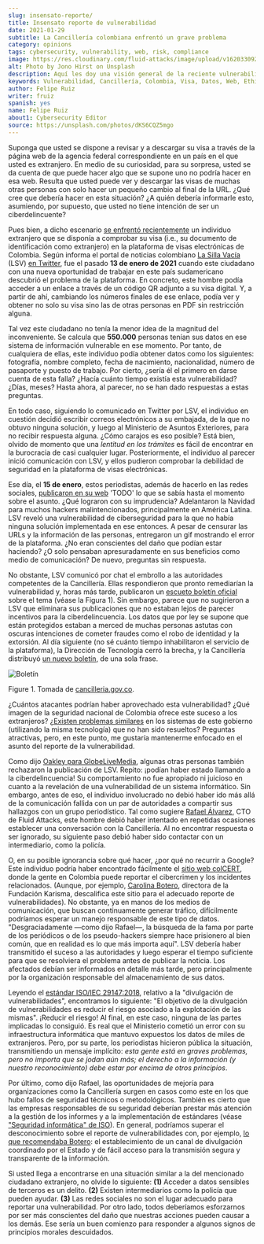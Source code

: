 ```yaml
---
slug: insensato-reporte/
title: Insensato reporte de vulnerabilidad
date: 2021-01-29
subtitle: La Cancillería colombiana enfrentó un grave problema
category: opinions
tags: cybersecurity, vulnerability, web, risk, compliance
image: https://res.cloudinary.com/fluid-attacks/image/upload/v1620330923/blog/insensato-reporte/cover_iye7uf.webp
alt: Photo by Jono Hirst on Unsplash
description: Aquí les doy una visión general de la reciente vulnerabilidad de seguridad de la Cancillería colombiana y su inadecuada divulgación en medios de comunicación.
keywords: Vulnerabilidad, Cancillería, Colombia, Visa, Datos, Web, Ethical Hacking, Pentesting
author: Felipe Ruiz
writer: fruiz
spanish: yes
name: Felipe Ruiz
about1: Cybersecurity Editor
source: https://unsplash.com/photos/dKS6CQZ5mgo
---
```


Suponga que usted se dispone a revisar y a descargar su visa a través de
la página web de la agencia federal correspondiente en un país en el que
usted es extranjero. En medio de su curiosidad, para su sorpresa, usted
se da cuenta de que puede hacer algo que se supone uno no podría hacer
en esa web. Resulta que usted puede ver y descargar las visas de muchas
otras personas con solo hacer un pequeño cambio al final de la URL. ¿Qué
cree que debería hacer en esta situación? ¿A quién debería informarle
esto, asumiendo, por supuesto, que usted no tiene intención de ser un
ciberdelincuente?

Pues bien, a dicho escenario [se enfrentó
recientemente](https://www.dw.com/es/colombia-falla-inform%C3%A1tica-expone-datos-de-550000-personas-extranjeras/a-56245939)
un individuo extranjero que se disponía a comprobar su visa (i.e., su
documento de identificación como extranjero) en la plataforma de visas
electrónicas de Colombia. Según informa el portal de noticias colombiano
[La Silla Vacía](https://lasillavacia.com/) (LSV) [en
Twitter](https://twitter.com/lasillavacia/status/1350221344231796747),
fue el pasado **13 de enero de 2021** cuando este ciudadano con una
nueva oportunidad de trabajar en este país sudamericano descubrió el
problema de la plataforma. En concreto, este hombre podía acceder a un
enlace a través de un código QR adjunto a su visa digital. Y, a partir
de ahí, cambiando los números finales de ese enlace, podía ver y obtener
no solo su visa sino las de otras personas en PDF sin restricción
alguna.

Tal vez este ciudadano no tenía la menor idea de la magnitud del
inconveniente. Se calcula que **550.000** personas tenían sus datos en
ese sistema de información vulnerable en ese momento. Por tanto, de
cualquiera de ellas, este individuo podía obtener datos como los
siguientes: fotografía, nombre completo, fecha de nacimiento,
nacionalidad, número de pasaporte y puesto de trabajo. Por cierto,
¿sería él el primero en darse cuenta de esta falla? ¿Hacía cuánto
tiempo existía esta vulnerabilidad? ¿Días, meses? Hasta ahora, al
parecer, no se han dado respuestas a estas preguntas.

En todo caso, siguiendo lo comunicado en Twitter por LSV, el individuo
en cuestión decidió escribir correos electrónicos a su embajada, de la
que no obtuvo ninguna solución, y luego al Ministerio de Asuntos
Exteriores, para no recibir respuesta alguna. ¿Cómo carajos es eso
posible? Está bien, olvido de momento que una *lentitud en los trámites*
es fácil de encontrar en la burocracia de casi cualquier lugar.
Posteriormente, el individuo al parecer inició comunicación con LSV, y
ellos pudieron comprobar la debilidad de seguridad en la plataforma de
visas electrónicas.

Ese día, el **15 de enero**, estos periodistas, además de hacerlo en las
redes sociales, [publicaron en su
web](https://lasillavacia.com/bache-seguridad-amenazo-los-datos-extranjeros-y-cancilleria-no-sabia-79749)
'TODO' lo que se sabía hasta el momento sobre el asunto. ¿Qué lograron
con su imprudencia? Adelantaron la Navidad para muchos hackers
malintencionados, principalmente en América Latina. LSV reveló una
vulnerabilidad de ciberseguridad para la que no había ninguna solución
implementada en ese entonces. A pesar de censurar las URLs y la
información de las personas, entregaron un gif mostrando el error de la
plataforma. ¿No eran conscientes del daño que podían estar haciendo? ¿O
solo pensaban apresuradamente en sus beneficios como medio de
comunicación? De nuevo, preguntas sin respuesta.

No obstante, LSV comunicó por chat el embrollo a las autoridades
competentes de la Cancillería. Ellas respondieron que pronto remediarían
la vulnerabilidad y, horas más tarde, publicaron un [escueto boletín
oficial](https://www.cancilleria.gov.co/newsroom/news/cancilleria-informa-falla-sistema-informacion-plataforma-visas-electronicas)
sobre el tema (véase la Figura 1). Sin embargo, parece que no sugirieron
a LSV que eliminara sus publicaciones que no estaban lejos de parecer
incentivos para la ciberdelincuencia. Los datos que por ley se supone
que están protegidos estaban a merced de muchas personas astutas con
oscuras intenciones de cometer fraudes como el robo de identidad y la
extorsión. Al día siguiente (no sé cuánto tiempo inhabilitaron el
servicio de la plataforma), la Dirección de Tecnología cerró la brecha,
y la Cancillería distribuyó [un nuevo
boletín](https://www.cancilleria.gov.co/newsroom/news/cancilleria-informa-fue-solucionada-superada-falla-presentada-sistema-informacion),
de una sola frase.

<div class="imgblock">

![Boletín](https://res.cloudinary.com/fluid-attacks/image/upload/v1620330921/blog/insensato-reporte/boletin_b0l6ye.webp)

<div class="title">

Figure 1. Tomada de [cancilleria.gov.co](https://www.cancilleria.gov.co/newsroom/news/cancilleria-informa-falla-sistema-informacion-plataforma-visas-electronicas).

</div>

</div>

¿Cuántos atacantes podrían haber aprovechado esta vulnerabilidad? ¿Qué
imagen de la seguridad nacional de Colombia ofrece este suceso a los
extranjeros? ¿[Existen problemas
similares](https://www.enter.co/empresas/seguridad/la-falla-de-la-cancilleria-colombiana-que-expuso-miles-de-visas/)
en los sistemas de este gobierno (utilizando la misma tecnología) que no
han sido resueltos? Preguntas atractivas, pero, en este punto, me
gustaría mantenerme enfocado en el asunto del reporte de la
vulnerabilidad.

<div>
<cta-banner
buttontxt="Read more"
link="/solutions/vulnerability-management/"
title="Get started with Fluid Attacks' Vulnerability Management solution
right now"
/>
</div>

Como dijo [Oakley para
GlobeLiveMedia](https://globelivemedia.com/news/a-computer-error-by-the-colombian-foreign-ministry-made-the-visas-of-some-550000-foreigners-public/),
algunas otras personas también rechazaron la publicación de LSV. Repito:
¡podían haber estado llamando a la ciberdelincuencia\! Su comportamiento
no fue apropiado ni juicioso en cuanto a la revelación de una
vulnerabilidad de un sistema informático. Sin embargo, antes de eso, el
individuo involucrado no debió haber ido más allá de la comunicación
fallida con un par de autoridades a compartir sus hallazgos con un grupo
periodístico. Tal como sugiere [Rafael
Álvarez](../../about-us/people/ralvarez/), CTO de Fluid Attacks, este
hombre debió haber intentado en repetidas ocasiones establecer una
conversación con la Cancillería. Al no encontrar respuesta o ser
ignorado, su siguiente paso debió haber sido contactar con un
intermediario, como la policía.

O, en su posible ignorancia sobre qué hacer, ¿por qué no recurrir a
Google? Este individuo podría haber encontrado fácilmente el [sitio web
colCERT](http://www.colcert.gov.co/), donde la gente en Colombia puede
reportar el cibercrimen y los incidentes relacionados. (Aunque, por
ejemplo, [Carolina
Botero](https://www.elespectador.com/opinion/la-importancia-de-reportar-fallos-en-sistemas-informaticos-del-estado/),
directora de la Fundación Karisma, descalifica este sitio para el
adecuado reporte de vulnerabilidades). No obstante, ya en manos de los
medios de comunicación, que buscan continuamente generar tráfico,
difícilmente podríamos esperar un manejo responsable de este tipo de
datos. "Desgraciadamente —como dijo Rafael—, la búsqueda de la fama por
parte de los periódicos o de los pseudo-hackers siempre hace prisionero
al bien común, que en realidad es lo que más importa aquí". LSV debería
haber transmitido el suceso a las autoridades y luego esperar el tiempo
suficiente para que se resolviera el problema antes de publicar la
noticia. Los afectados debían ser informados en detalle más tarde, pero
principalmente por la organización responsable del almacenamiento de sus
datos.

Leyendo el [estándar ISO/IEC 29147:2018](../iso-iec-29147/), relativo a
la "divulgación de vulnerabilidades", encontramos lo siguiente: "El
objetivo de la divulgación de vulnerabilidades es reducir el riesgo
asociado a la explotación de las mismas". ¡Reducir el riesgo\! Al final,
en este caso, ninguna de las partes implicadas lo consiguió. Es real que
el Ministerio cometió un error con su infraestructura informática que
mantuvo expuestos los datos de miles de extranjeros. Pero, por su parte,
los periodistas hicieron pública la situación, transmitiendo un mensaje
implícito: *esta gente está en graves problemas, pero no importa que se
jodan aún más; el derecho a la información (y nuestro reconocimiento)
debe estar por encima de otros principios*.

Por último, como dijo Rafael, las oportunidades de mejoría para
organizaciones como la Cancillería surgen en casos como este en los que
hubo fallos de seguridad técnicos o metodológicos. También es cierto que
las empresas responsables de su seguridad deberían prestar más atención
a la gestión de los informes y a la implementación de estándares (véase
["Seguridad informática" de ISO](https://www.iso.org/ics/35.030/x/)). En
general, podríamos superar el desconocimiento sobre el reporte de
vulnerabilidades con, por ejemplo, [lo que recomendaba
Botero](https://www.elespectador.com/opinion/la-importancia-de-reportar-fallos-en-sistemas-informaticos-del-estado/):
el establecimiento de un canal de divulgación coordinado por el Estado y
de fácil acceso para la transmisión segura y transparente de la
información.

Si usted llega a encontrarse en una situación similar a la del
mencionado ciudadano extranjero, no olvide lo siguiente: **(1)** Acceder
a datos sensibles de terceros es un delito. **(2)** Existen
intermediarios como la policía que pueden ayudar. **(3)** Las redes
sociales no son el lugar adecuado para reportar una vulnerabilidad. Por
otro lado, todos deberíamos esforzarnos por ser más conscientes del daño
que nuestras acciones pueden causar a los demás. Ese sería un buen
comienzo para responder a algunos signos de principios morales
descuidados.
